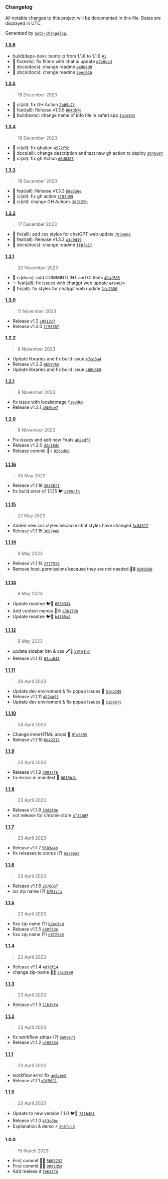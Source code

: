### Changelog

All notable changes to this project will be documented in this file. Dates are displayed in UTC.

Generated by [`auto-changelog`](https://github.com/CookPete/auto-changelog).

#### [1.3.6](https://github.com/pigeonposse/stylegpt/compare/1.3.5...1.3.6)

- build(deps-dev): bump ip from 1.1.8 to 1.1.9 [`#1`](https://github.com/pigeonposse/stylegpt/pull/1)
- :bug: fix(exts): fix filters with chat ui update [`d7e8cad`](https://github.com/pigeonposse/stylegpt/commit/d7e8cadcda9d51127c2c4f153bbd56c622df7c3e)
- :memo: docs(docs): change readme [`ee964d0`](https://github.com/pigeonposse/stylegpt/commit/ee964d0bbb1335ad1c28831d913c2ac22ea4bcb6)
- :memo: docs(docs): change readme [`5eec016`](https://github.com/pigeonposse/stylegpt/commit/5eec016cc10fcf1582e5f185d0b05b01e5b4bd91)

#### [1.3.5](https://github.com/pigeonposse/stylegpt/compare/1.3.4...1.3.5)

> 18 December 2023

- :green_heart: ci(all): fix GH Action [`2bb5c7f`](https://github.com/pigeonposse/stylegpt/commit/2bb5c7f1c38d7ed651f59a8cccb35bcc601e24b2)
- :bookmark: feat(all): Release v1.3.5 [`864db7c`](https://github.com/pigeonposse/stylegpt/commit/864db7cae0b335b9f931b608821bff48694b0d46)
- :construction_worker: build(exts): change name of info file in safari app [`1a1e8b5`](https://github.com/pigeonposse/stylegpt/commit/1a1e8b55edfc3d8f44b651b7f27a5819f52f67a6)

#### [1.3.4](https://github.com/pigeonposse/stylegpt/compare/1.3.3...1.3.4)

> 18 December 2023

- :green_heart: ci(all): fix ghation [`4572f5b`](https://github.com/pigeonposse/stylegpt/commit/4572f5ba20f7cf0f876acf49719d7c046e474164)
- :memo: docs(all): change description and test new gh action to deploy [`2046584`](https://github.com/pigeonposse/stylegpt/commit/2046584d420c27b9587239b60d1cf89bb1bd1d04)
- :green_heart: ci(all): fix gh Action [`d6d6385`](https://github.com/pigeonposse/stylegpt/commit/d6d638539b1586ce030fd87d2d591da3a766a396)

#### [1.3.3](https://github.com/pigeonposse/stylegpt/compare/1.3.2...1.3.3)

> 18 December 2023

- :bookmark: feat(all): Release v1.3.3 [`b9e63ee`](https://github.com/pigeonposse/stylegpt/commit/b9e63eec55a4532550a61bdfe3a3dc855bc19737)
- :green_heart: ci(all): fix gh action [`5f87d09`](https://github.com/pigeonposse/stylegpt/commit/5f87d0962766a78a1dfe894169eec9c7cbb4a48c)
- :green_heart: ci(all): change GH Actions [`3d8155b`](https://github.com/pigeonposse/stylegpt/commit/3d8155b9b2d0d2366af5d332be6874d3b1a23e7d)

#### [1.3.2](https://github.com/pigeonposse/stylegpt/compare/1.3.1...1.3.2)

> 17 December 2023

- :bug: fix(all): add css styles for chatGPT web update [`703ae6a`](https://github.com/pigeonposse/stylegpt/commit/703ae6ac591dedceb035087a9e4b7d0929a4fac3)
- :bookmark: feat(all): Release v1.3.2 [`a1c9d19`](https://github.com/pigeonposse/stylegpt/commit/a1c9d196b157d4e0b47594900bf7d68ff9ba390d)
- :memo: docs(docs): change readme [`ff6fa1f`](https://github.com/pigeonposse/stylegpt/commit/ff6fa1fb666bfa5c5b6cbe8ae6b838d629928bd6)

#### [1.3.1](https://github.com/pigeonposse/stylegpt/compare/1.3.0...1.3.1)

> 20 November 2023

- :green_heart: ci(docs): add COMMINTLINT and CI feats [`49af585`](https://github.com/pigeonposse/stylegpt/commit/49af5857f4ef8a0ec7201a6ab051714a956848ea)
- :sparkles: feat(all): fix issues with chatgpt web update [`e4b4034`](https://github.com/pigeonposse/stylegpt/commit/e4b4034179b9590df6ceb69f6233fee8359473fc)
- :bug: fix(all): fix styles for chatgpt web update [`2fc7890`](https://github.com/pigeonposse/stylegpt/commit/2fc78909fd7c9b0e422a10a566dd806f4900c558)

#### [1.3.0](https://github.com/pigeonposse/stylegpt/compare/1.2.2...1.3.0)

> 11 November 2023

- Release v1.3 [`c891217`](https://github.com/pigeonposse/stylegpt/commit/c891217db78ac5406b6379f73d5d082b29647a38)
- Release v1.3.0 [`2f93587`](https://github.com/pigeonposse/stylegpt/commit/2f93587c760b0451cce5fa4a3eb195c99b5771cd)

#### [1.2.2](https://github.com/pigeonposse/stylegpt/compare/1.2.1...1.2.2)

> 8 November 2023

- Update libraries and fix build issue [`47ce3a4`](https://github.com/pigeonposse/stylegpt/commit/47ce3a43f794ee9d82fa1c7d6e329ddcdfcbc6cb)
- Release v1.2.2 [`bb08768`](https://github.com/pigeonposse/stylegpt/commit/bb08768e36d4243bc5aceea4b2da787fb74c334d)
- Update libraries and fix build issue [`486b889`](https://github.com/pigeonposse/stylegpt/commit/486b889bd1f3e2e2bb93b3af85feedf18435b4c6)

#### [1.2.1](https://github.com/pigeonposse/stylegpt/compare/1.2.0...1.2.1)

> 8 November 2023

- fix issue with localstorage [`f190d69`](https://github.com/pigeonposse/stylegpt/commit/f190d69392355fd92ee7fc9c289eb2b2a1e2c0a9)
- Release v1.2.1 [`a5b9be7`](https://github.com/pigeonposse/stylegpt/commit/a5b9be7b5600f892efe2fbc0da540d0e734caf10)

#### [1.2.0](https://github.com/pigeonposse/stylegpt/compare/1.1.16...1.2.0)

> 8 November 2023

- Fix issues and add new Feats [`a02adf7`](https://github.com/pigeonposse/stylegpt/commit/a02adf71367d9b3c003979820ecfa0cd82892d4f)
- Release v1.2.0 [`d2a18de`](https://github.com/pigeonposse/stylegpt/commit/d2a18decaf71039a4257492ce683b230fb5b3412)
- Release commit 🌈⚡️ [`95b5d8b`](https://github.com/pigeonposse/stylegpt/commit/95b5d8b722736b332bf75ffebfca5ddfead56cc5)

#### [1.1.16](https://github.com/pigeonposse/stylegpt/compare/1.1.15...1.1.16)

> 30 May 2023

- Release v1.1.16 [`38458f1`](https://github.com/pigeonposse/stylegpt/commit/38458f1b670709f3f70bf1d55500bdeb642ae14d)
- fix build error of 1.1.15 🐦 [`a895cf4`](https://github.com/pigeonposse/stylegpt/commit/a895cf447da4a7b3960df1884d6d098b075faf30)

#### [1.1.15](https://github.com/pigeonposse/stylegpt/compare/1.1.14...1.1.15)

> 27 May 2023

- Added new css styles because chat styles have changed [`3c84517`](https://github.com/pigeonposse/stylegpt/commit/3c84517f22c11ab65516dceaee747520df1bd1f3)
- Release v1.1.15 [`36874e6`](https://github.com/pigeonposse/stylegpt/commit/36874e67e7ffafdf23ed1a2d4ed0ffe7e704d1a6)

#### [1.1.14](https://github.com/pigeonposse/stylegpt/compare/1.1.13...1.1.14)

> 9 May 2023

- Release v1.1.14 [`27f7556`](https://github.com/pigeonposse/stylegpt/commit/27f7556e51c0608807d76f113519d3a71a683b20)
- Remove host_permissions because they are not needed 🚀🔒 [`0290b68`](https://github.com/pigeonposse/stylegpt/commit/0290b687992c683a0ccb823cb557e449a0d9d0c3)

#### [1.1.13](https://github.com/pigeonposse/stylegpt/compare/1.1.12...1.1.13)

> 9 May 2023

- Update readme 🐦📃 [`0533334`](https://github.com/pigeonposse/stylegpt/commit/05333342a41692550aeee1a86546f6e4262b5755)
- Add context menus 🧩⚙️ [`a3b173b`](https://github.com/pigeonposse/stylegpt/commit/a3b173b45c61a7ad8e0b50fb4d919d3982c22c24)
- Update readme 🐦📃 [`b4f85a8`](https://github.com/pigeonposse/stylegpt/commit/b4f85a8ef04119481ee38a36591a6d771b4f6269)

#### [1.1.12](https://github.com/pigeonposse/stylegpt/compare/1.1.11...1.1.12)

> 8 May 2023

- update sidebar btn & css 🖍🌈 [`50fe1b7`](https://github.com/pigeonposse/stylegpt/commit/50fe1b75e5482855e95b5689a305f57ee00dc214)
- Release v1.1.12 [`03aa044`](https://github.com/pigeonposse/stylegpt/commit/03aa0448e43f542688df2df0f130112e5fb30480)

#### [1.1.11](https://github.com/pigeonposse/stylegpt/compare/1.1.10...1.1.11)

> 26 April 2023

- Update dev enviroment & fix popup issues 🌈 [`51eb245`](https://github.com/pigeonposse/stylegpt/commit/51eb2455452970e9d39be0699af249bcf66c0b8d)
- Release v1.1.11 [`4824a55`](https://github.com/pigeonposse/stylegpt/commit/4824a554fa8612f5fa77ac34fa64e5b2457d09c2)
- Update dev enviroment & fix popup issues 🌈 [`516bb7c`](https://github.com/pigeonposse/stylegpt/commit/516bb7c26db25d02d5a7a8a3da2c91cd0ade3375)

#### [1.1.10](https://github.com/pigeonposse/stylegpt/compare/1.1.9...1.1.10)

> 24 April 2023

- Change innerHTML props 🚀 [`0fa8455`](https://github.com/pigeonposse/stylegpt/commit/0fa84550d18f1ff391c6a99586846cbf841b6c10)
- Release v1.1.10 [`0d42213`](https://github.com/pigeonposse/stylegpt/commit/0d42213417fe3e77bd4c439a758eed1ea4dcad7c)

#### [1.1.9](https://github.com/pigeonposse/stylegpt/compare/1.1.8...1.1.9)

> 23 April 2023

- Release v1.1.9 [`30817f6`](https://github.com/pigeonposse/stylegpt/commit/30817f615fb1cd50be7b9c4e882e3e243022855d)
- fix errors in manifest 🚀 [`0010bfb`](https://github.com/pigeonposse/stylegpt/commit/0010bfbbc58ce9ecf1197d6b3fc5533a67cd82f9)

#### [1.1.8](https://github.com/pigeonposse/stylegpt/compare/1.1.7...1.1.8)

> 23 April 2023

- Release v1.1.8 [`39d148e`](https://github.com/pigeonposse/stylegpt/commit/39d148efe0bb6de065b2f2683a33caed50262d21)
- not release for chrome store [`4f12b07`](https://github.com/pigeonposse/stylegpt/commit/4f12b07ff863346825859aa7b25ae55703cf2c3c)

#### [1.1.7](https://github.com/pigeonposse/stylegpt/compare/1.1.6...1.1.7)

> 23 April 2023

- Release v1.1.7 [`5603e4b`](https://github.com/pigeonposse/stylegpt/commit/5603e4b85fe38b201254062968f2a87f48bb019a)
- fix releases to stores (?) [`6a3e6a3`](https://github.com/pigeonposse/stylegpt/commit/6a3e6a325f858d15efd349ba0ca4d0a150c250f5)

#### [1.1.6](https://github.com/pigeonposse/stylegpt/compare/1.1.5...1.1.6)

> 23 April 2023

- Release v1.1.6 [`2b7006f`](https://github.com/pigeonposse/stylegpt/commit/2b7006f4704039fb38f221c6709142fbd340ae41)
- ixx zip name (?) [`6703cfa`](https://github.com/pigeonposse/stylegpt/commit/6703cfa18dc856141da0b005da22f02ce67040a9)

#### [1.1.5](https://github.com/pigeonposse/stylegpt/compare/1.1.4...1.1.5)

> 23 April 2023

- fixx zip name (?) [`b2ec8c4`](https://github.com/pigeonposse/stylegpt/commit/b2ec8c4b594abc4ee7781e27465b0c34e5169233)
- Release v1.1.5 [`2b8f28e`](https://github.com/pigeonposse/stylegpt/commit/2b8f28ebd832cbeab1aeb3effd01fb344dc999e7)
- fixx zip name (?) [`e0723e5`](https://github.com/pigeonposse/stylegpt/commit/e0723e5ea0d00f66b33f904aa858550fc5ad1d9b)

#### [1.1.4](https://github.com/pigeonposse/stylegpt/compare/1.1.3...1.1.4)

> 23 April 2023

- Release v1.1.4 [`497df14`](https://github.com/pigeonposse/stylegpt/commit/497df142992bd726072a70b0ee9f8a2d8a1949c8)
- change zip-name 📝🚀 [`35c39e9`](https://github.com/pigeonposse/stylegpt/commit/35c39e98af84460e923b4c2f8b0e5346088b5c8d)

#### [1.1.3](https://github.com/pigeonposse/stylegpt/compare/1.1.2...1.1.3)

> 23 April 2023

- Release v1.1.3 [`11b3bf4`](https://github.com/pigeonposse/stylegpt/commit/11b3bf437f86d9abc8fdc2672478f867de9ac52b)

#### [1.1.2](https://github.com/pigeonposse/stylegpt/compare/1.1.1...1.1.2)

> 23 April 2023

- fix workflow sintax (?) [`ba09671`](https://github.com/pigeonposse/stylegpt/commit/ba09671b78de2a98d4f29be8e100ddffa1d09c0e)
- Release v1.1.2 [`ef00354`](https://github.com/pigeonposse/stylegpt/commit/ef00354ac7e25b62260c63c3f064ff6c2f9153dc)

#### [1.1.1](https://github.com/pigeonposse/stylegpt/compare/1.1.0...1.1.1)

> 23 April 2023

- workflow error fix [`ae6cee6`](https://github.com/pigeonposse/stylegpt/commit/ae6cee60fbaf18bc9419c14f2d1e959551be9749)
- Release v1.1.1 [`a9f5621`](https://github.com/pigeonposse/stylegpt/commit/a9f5621e4703aa43f889a90fd8204bd7c9c4510b)

#### [1.1.0](https://github.com/pigeonposse/stylegpt/compare/1.0.0...1.1.0)

> 23 April 2023

- Update to new version 1.1.0 🐦🤖 [`74fb401`](https://github.com/pigeonposse/stylegpt/commit/74fb401f660f77009f7868a16660e76e08fceab4)
- Release v1.1.0 [`4f3c8bc`](https://github.com/pigeonposse/stylegpt/commit/4f3c8bc4b79ff47084666f23d1ccc3913919bdfb)
- Explanation & demo ⚡️ [`2e5fcc3`](https://github.com/pigeonposse/stylegpt/commit/2e5fcc372c8360986d70683faf3d9a7eced30b12)

#### 1.0.0

> 15 March 2023

- First commit 🌈🧩 [`5605232`](https://github.com/pigeonposse/stylegpt/commit/560523226d314cc50eb3c4a3efeb326dd08954fd)
- First commit 🤖🧩 [`0091d5d`](https://github.com/pigeonposse/stylegpt/commit/0091d5dcbeb6e03397671800c557069d2a0da3ab)
- Add realese it [`feb81fd`](https://github.com/pigeonposse/stylegpt/commit/feb81fd11ec47290f730bb137186d92944b58826)
